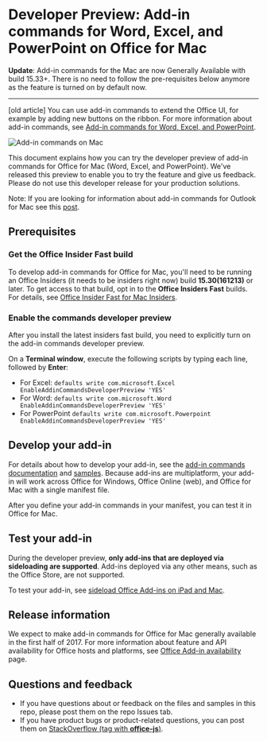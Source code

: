 # Developer Preview: Add-in commands for Word, Excel, and PowerPoint on Office for Mac

**Update**: Add-in commands for the Mac are now Generally Available with build 15.33+. There is no need to follow the pre-requisites below anymore as the feature is turned on by default now. 

-------------------
[old article]
You can use add-in commands to extend the Office UI, for example by adding new buttons on the ribbon. For more information about add-in commands, see [Add-in commands for Word, Excel, and PowerPoint](https://dev.office.com/docs/add-ins/design/add-in-commands). 

![Add-in commands on Mac](http://i.imgur.com/BhoOt4v.png)

This document explains how you can try the developer preview of add-in commands for Office for Mac (Word, Excel, and PowerPoint). We've released this preview to enable you to try the feature and give us feedback. Please do not use this developer release for your production solutions. 

Note: If you are looking for information about add-in commands for Outlook for Mac see this [post](https://blogs.msdn.microsoft.com/outlookformac/2016/12/07/add-ins-for-outlook-2016-for-mac-now-in-insider-fast/). 
## Prerequisites

### Get the Office Insider Fast build
To develop add-in commands for Office for Mac, you'll need to be running an Office Insiders (it needs to be insiders right now) build **15.30(161213)** or later. To get access to that build, opt in to the **Office Insiders Fast** builds. For details, see [Office Insider Fast for Mac Insiders](http://answers.microsoft.com/en-us/msoffice/forum/msoffice_officeinsider-mso_mac/announcing-office-insider-fast-for-mac-insiders/de603f73-3405-49d4-a6ee-d017773cb8a0). 


### Enable the commands developer preview
After you install the latest insiders fast build, you need to explicitly turn on the add-in commands developer preview.

On a **Terminal window**, execute the following scripts by typing each line, followed by **Enter**:

- For Excel: `defaults write com.microsoft.Excel EnableAddinCommandsDeveloperPreview 'YES'`
- For Word: `defaults write com.microsoft.Word EnableAddinCommandsDeveloperPreview 'YES'`
- For PowerPoint `defaults write com.microsoft.Powerpoint EnableAddinCommandsDeveloperPreview 'YES'`
	


## Develop your add-in
For details about how to develop your add-in, see the [add-in commands documentation](https://dev.office.com/docs/add-ins/outlook/manifests/define-add-in-commands) and [samples](https://github.com/OfficeDev/Office-Add-in-Commands-Samples). Because add-ins are multiplatform, your add-in will work across Office for Windows, Office Online (web), and Office for Mac with a single manifest file. 

After you define your add-in commands in your manifest, you can test it in Office for Mac. 

## Test your add-in
During the developer preview, **only add-ins that are deployed via sideloading are supported**. Add-ins deployed via any other means, such as the Office Store, are not supported. 

To test your add-in, see [sideload Office Add-ins on iPad and Mac](https://dev.office.com/docs/add-ins/testing/sideload-an-office-add-in-on-ipad-and-mac). 

## Release information
We expect to make add-in commands for Office for Mac generally available in the first half of 2017. For more information about feature and API availability for Office hosts and platforms, see [Office Add-in availability](https://dev.office.com/add-in-availability) page. 

## Questions and feedback
- If you have questions about or feedback on the files and samples in this repo, please post them on the repo Issues tab. 
- If you have product bugs or product-related questions, you can post them on [StackOverflow (tag with **office-js**)](http://stackoverflow.com/questions/tagged/office-js).
